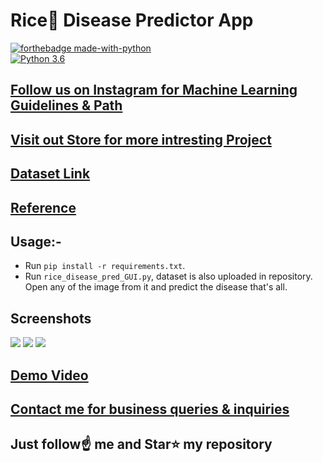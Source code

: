 # Rice🌾 Disease Predictor App

[![forthebadge made-with-python](http://ForTheBadge.com/images/badges/made-with-python.svg)](https://www.python.org/)                 
[![Python 3.6](https://img.shields.io/badge/python-3.6-blue.svg)](https://www.python.org/downloads/release/python-360/)   

## [Follow us on Instagram for Machine Learning Guidelines & Path](https://www.instagram.com/machine_learning_hub.ai/)
## [Visit out Store for more intresting Project](https://www.instamojo.com/kushalbhavsar1820/)


## [Dataset Link](https://archive.ics.uci.edu/ml/datasets/Rice+Leaf+Diseases)
## [Reference](https://github.com/whimian/SVM-Image-Classification)

## Usage:- 
- Run `pip install -r requirements.txt`.
- Run `rice_disease_pred_GUI.py`, dataset is also uploaded in repository. Open any of the image from it and predict the disease that's all.

## Screenshots

<img src="https://github.com/Spidy20/Rice_Disease_prediction_GUI/blob/master/bacterial_lb.PNG">
<img src="https://github.com/Spidy20/Rice_Disease_prediction_GUI/blob/master/brown_spot.PNG">
<img src="https://github.com/Spidy20/Rice_Disease_prediction_GUI/blob/master/leaf_smut.PNG">


## [Demo Video](https://youtu.be/P9zRVPvjbC4)

## [Contact me for business queries & inquiries](kushalbhavsar58@gmail.com)
## Just follow☝️ me and Star⭐ my repository 
